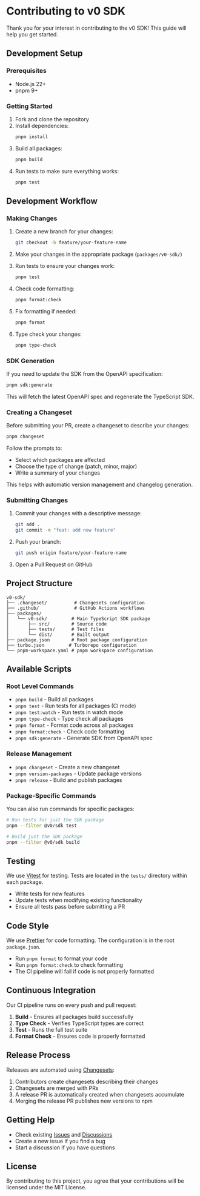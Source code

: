 # Contributing to v0 SDK

Thank you for your interest in contributing to the v0 SDK! This guide will help you get started.

## Development Setup

### Prerequisites

- Node.js 22+
- pnpm 9+

### Getting Started

1. Fork and clone the repository
2. Install dependencies:
   ```bash
   pnpm install
   ```
3. Build all packages:
   ```bash
   pnpm build
   ```
4. Run tests to make sure everything works:
   ```bash
   pnpm test
   ```

## Development Workflow

### Making Changes

1. Create a new branch for your changes:
   ```bash
   git checkout -b feature/your-feature-name
   ```

2. Make your changes in the appropriate package (`packages/v0-sdk/`)

3. Run tests to ensure your changes work:
   ```bash
   pnpm test
   ```

4. Check code formatting:
   ```bash
   pnpm format:check
   ```

5. Fix formatting if needed:
   ```bash
   pnpm format
   ```

6. Type check your changes:
   ```bash
   pnpm type-check
   ```

### SDK Generation

If you need to update the SDK from the OpenAPI specification:

```bash
pnpm sdk:generate
```

This will fetch the latest OpenAPI spec and regenerate the TypeScript SDK.

### Creating a Changeset

Before submitting your PR, create a changeset to describe your changes:

```bash
pnpm changeset
```

Follow the prompts to:
- Select which packages are affected
- Choose the type of change (patch, minor, major)
- Write a summary of your changes

This helps with automatic version management and changelog generation.

### Submitting Changes

1. Commit your changes with a descriptive message:
   ```bash
   git add .
   git commit -m "feat: add new feature"
   ```

2. Push your branch:
   ```bash
   git push origin feature/your-feature-name
   ```

3. Open a Pull Request on GitHub

## Project Structure

```
v0-sdk/
├── .changeset/          # Changesets configuration
├── .github/             # GitHub Actions workflows
├── packages/
│   └── v0-sdk/         # Main TypeScript SDK package
│       ├── src/        # Source code
│       ├── tests/      # Test files
│       └── dist/       # Built output
├── package.json        # Root package configuration
├── turbo.json         # Turborepo configuration
└── pnpm-workspace.yaml # pnpm workspace configuration
```

## Available Scripts

### Root Level Commands

- `pnpm build` - Build all packages
- `pnpm test` - Run tests for all packages (CI mode)
- `pnpm test:watch` - Run tests in watch mode
- `pnpm type-check` - Type check all packages
- `pnpm format` - Format code across all packages
- `pnpm format:check` - Check code formatting
- `pnpm sdk:generate` - Generate SDK from OpenAPI spec

### Release Management

- `pnpm changeset` - Create a new changeset
- `pnpm version-packages` - Update package versions
- `pnpm release` - Build and publish packages

### Package-Specific Commands

You can also run commands for specific packages:

```bash
# Run tests for just the SDK package
pnpm --filter @v0/sdk test

# Build just the SDK package
pnpm --filter @v0/sdk build
```

## Testing

We use [Vitest](https://vitest.dev/) for testing. Tests are located in the `tests/` directory within each package.

- Write tests for new features
- Update tests when modifying existing functionality
- Ensure all tests pass before submitting a PR

## Code Style

We use [Prettier](https://prettier.io/) for code formatting. The configuration is in the root `package.json`.

- Run `pnpm format` to format your code
- Run `pnpm format:check` to check formatting
- The CI pipeline will fail if code is not properly formatted

## Continuous Integration

Our CI pipeline runs on every push and pull request:

1. **Build** - Ensures all packages build successfully
2. **Type Check** - Verifies TypeScript types are correct
3. **Test** - Runs the full test suite
4. **Format Check** - Ensures code is properly formatted

## Release Process

Releases are automated using [Changesets](https://github.com/changesets/changesets):

1. Contributors create changesets describing their changes
2. Changesets are merged with PRs
3. A release PR is automatically created when changesets accumulate
4. Merging the release PR publishes new versions to npm

## Getting Help

- Check existing [Issues](https://github.com/vercel/v0-sdk/issues) and [Discussions](https://github.com/vercel/v0-sdk/discussions)
- Create a new issue if you find a bug
- Start a discussion if you have questions

## License

By contributing to this project, you agree that your contributions will be licensed under the MIT License.
